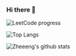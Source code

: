 ### Hi there 👋

<!--
**sierraporta/sierraporta** is a ✨ _special_ ✨ repository because its `README.md` (this file) appears on your GitHub profile.

Here are some ideas to get you started:

- 🔭 I’m currently working on ...
- 🌱 I’m currently learning ...
- 👯 I’m looking to collaborate on ...
- 🤔 I’m looking for help with ...
- 💬 Ask me about ...
- 📫 How to reach me: ...
- 😄 Pronouns: ...
- ⚡ Fun fact: ...
-->


![LeetCode progress](https://leetcode-badge.chyroc.cn/?name=sierraporta&refresh=true)

![Top Langs](https://github-readme-stats.vercel.app/api/top-langs/?username=sierraporta&layout=compact&hide=css,html)

![Zheeeng's github stats](https://github-readme-stats.vercel.app/api?username=sierraporta&count_private=true&show_icons=true&theme=onedark)
